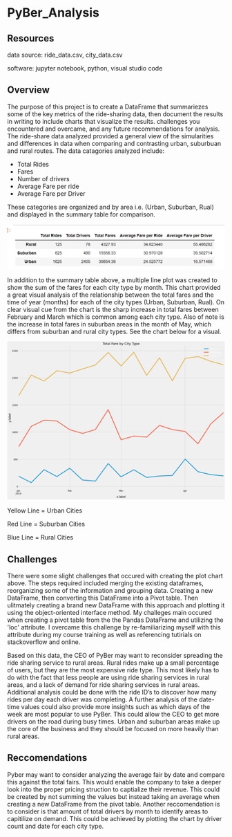 # PyBer_Analysis

## Resources 
data source: ride_data.csv, city_data.csv

software: jupyter notebook, python, visual studio code 


##  Overview
The purpose of this project is to create a DataFrame that summariezes some of the key metrics of the ride-sharing data, then document the results in writing to include charts that visualize the results.  challenges you encountered and overcame, and any future recommendations for analysis. The ride-share data analyzed provided a general view of the simularities and differences in data when comparing and contrasting urban, suburbuan and rural routes. The data catagories analyzed include: 

- Total Rides
- Fares
- Number of drivers 
- Average Fare per ride 
- Average Fare per Driver  

These categories are organized and by area i.e. (Urban, Suburban, Rual) and displayed in the summary table for comparison.

![Summary](\Pyber_Summary_DF.png)

In addition to the summary table above, a multiple line plot was created to show the sum of the fares for each city type by month.  This chart provided a great visual analysis of the relationship between the total fares and the time of year (months) for each of the city types (Urban, Suburban, Rual). On clear visual cue from the chart is the sharp increase in total fares between February and March which is common among each city type.  Also of note is the increase in total fares in suburban areas in the month of May, which differs from suburban and rural city types. See the chart below for a visual.  

![PltMap](\pyber_pltmap.png)

Yellow Line = Urban Cities

Red Line = Suburban Cities

Blue Line = Rural Cities

## Challenges 

There were some slight challenges that occured with creating the plot chart above. The steps required included merging the existing dataframes, reorganizing some of the information and grouping data. Creating a new DataFrame, then converting this DataFrame into a Pivot table. Then ulitmately creating a brand new DataFrame with this approach and plotting it using the object-oriented interface method.  My challeges main occured when creating a pivot table from the the Pandas DataFrame and utilizing the 'loc' attribute.  I overcame this challenge by re-familiarizing myself with this attribute during my course training as well as referencing tutirials on stackoverflow and online.

Based on this data, the CEO of PyBer may want to reconsider spreading the ride sharing service to rural areas. Rural rides make up a small percentage of users, but they are the most expensive ride type. This most likely has to do with the fact that less people are using ride sharing services in rural areas, and a lack of demand for ride sharing services in rural areas. Additional analysis could be done with the ride ID’s to discover how many rides per day each driver was completing. A further analysis of the date-time values could also provide more insights such as which days of the week are most popular to use PyBer. This could allow the CEO to get more drivers on the road during busy times. Urban and suburban areas make up the core of the business and they should be focused on more heavily than rural areas.  

##  Reccomendations 

Pyber may want to consider analyzing the average fair by date and compare this against the total fairs.  This would enable the company to take a deeper look into the proper pricing struction to captialize their revenue.  This could be created by not summing the values but instead taking an average when creating a new DataFrame from the pivot table.  Another reccomendation is to consider is that amount of total drivers by month to identify areas to capitilize on demand.  This could be achieved by plotting the chart by driver count and date for each city type. 

